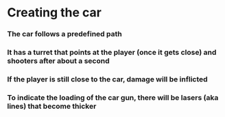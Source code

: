 # Creating the car

### The car follows a predefined path

### It has a turret that points at the player (once it gets close) and shooters after about a second

### If the player is still close to the car, damage will be inflicted

### To indicate the loading of the car gun, there will be lasers (aka lines) that become thicker
